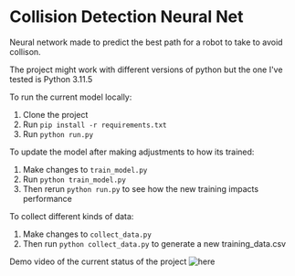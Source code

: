 # Collision Detection Neural Net

Neural network made to predict the best path for a robot to take to avoid collison.

The project might work with different versions of python but the one I've tested is Python 3.11.5


To run the current model locally:

1. Clone the project 
2. Run `pip install -r requirements.txt`
3. Run `python run.py`


To update the model after making adjustments to how its trained:

1. Make changes to `train_model.py`
2. Run `python train_model.py`
3. Then rerun `python run.py` to see how the new training impacts performance


To collect different kinds of data:

1. Make changes to `collect_data.py`
2. Then run `python collect_data.py` to generate a new training_data.csv

Demo video of the current status of the project ![here](/assets/demo.gif)
